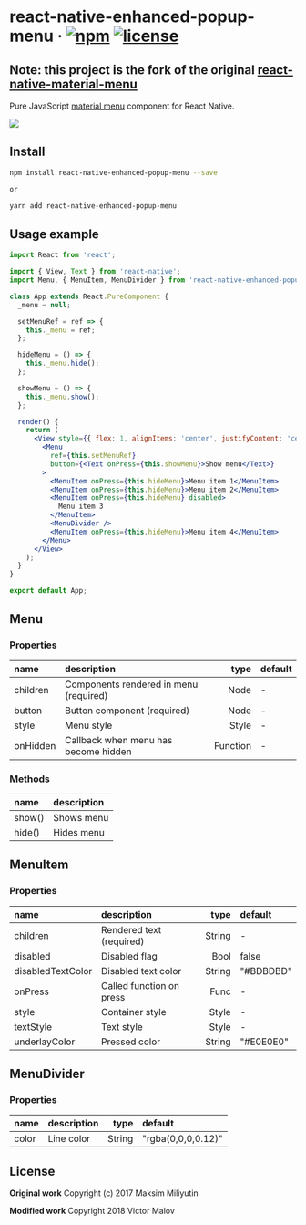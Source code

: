 # react-native-enhanced-popup-menu &middot; [![npm](https://img.shields.io/npm/v/react-native-enhanced-popup-menu.svg)](https://www.npmjs.com/package/react-native-material-menu) [![license](https://img.shields.io/npm/l/react-native-material-menu.svg)](https://github.com/likern/react-native-enhanced-popup-menu/blob/master/LICENSE)

## Note: this project is the fork of the original [react-native-material-menu](https://github.com/mxck/react-native-material-menu)

Pure JavaScript [material
menu](https://material.io/guidelines/components/menus.html) component for React
Native.

<img src="https://media.giphy.com/media/3ov9jUvQH4U82JGNRC/giphy.gif" />

## Install

```bash
npm install react-native-enhanced-popup-menu --save

or

yarn add react-native-enhanced-popup-menu
```

## Usage example

```jsx
import React from 'react';

import { View, Text } from 'react-native';
import Menu, { MenuItem, MenuDivider } from 'react-native-enhanced-popup-menu';

class App extends React.PureComponent {
  _menu = null;

  setMenuRef = ref => {
    this._menu = ref;
  };

  hideMenu = () => {
    this._menu.hide();
  };

  showMenu = () => {
    this._menu.show();
  };

  render() {
    return (
      <View style={{ flex: 1, alignItems: 'center', justifyContent: 'center' }}>
        <Menu
          ref={this.setMenuRef}
          button={<Text onPress={this.showMenu}>Show menu</Text>}
        >
          <MenuItem onPress={this.hideMenu}>Menu item 1</MenuItem>
          <MenuItem onPress={this.hideMenu}>Menu item 2</MenuItem>
          <MenuItem onPress={this.hideMenu} disabled>
            Menu item 3
          </MenuItem>
          <MenuDivider />
          <MenuItem onPress={this.hideMenu}>Menu item 4</MenuItem>
        </Menu>
      </View>
    );
  }
}

export default App;
```

## Menu

### Properties

| name     | description                            |     type | default |
| :------- | :------------------------------------- | -------: | :------ |
| children | Components rendered in menu (required) |     Node | -       |
| button   | Button component (required)            |     Node | -       |
| style    | Menu style                             |    Style | -       |
| onHidden | Callback when menu has become hidden   | Function | -       |

### Methods

| name   | description |
| :----- | :---------- |
| show() | Shows menu  |
| hide() | Hides menu  |

## MenuItem

### Properties

| name              | description              |   type | default   |
| :---------------- | :----------------------- | -----: | :-------- |
| children          | Rendered text (required) | String | -         |
| disabled          | Disabled flag            |   Bool | false     |
| disabledTextColor | Disabled text color      | String | "#BDBDBD" |
| onPress           | Called function on press |   Func | -         |
| style             | Container style          |  Style | -         |
| textStyle         | Text style               |  Style | -         |
| underlayColor     | Pressed color            | String | "#E0E0E0" |

## MenuDivider

### Properties

| name  | description |   type | default            |
| :---- | :---------- | -----: | :----------------- |
| color | Line color  | String | "rgba(0,0,0,0.12)" |

## License
**Original work** Copyright (c) 2017 Maksim Miliyutin

**Modified work** Copyright 2018 Victor Malov
